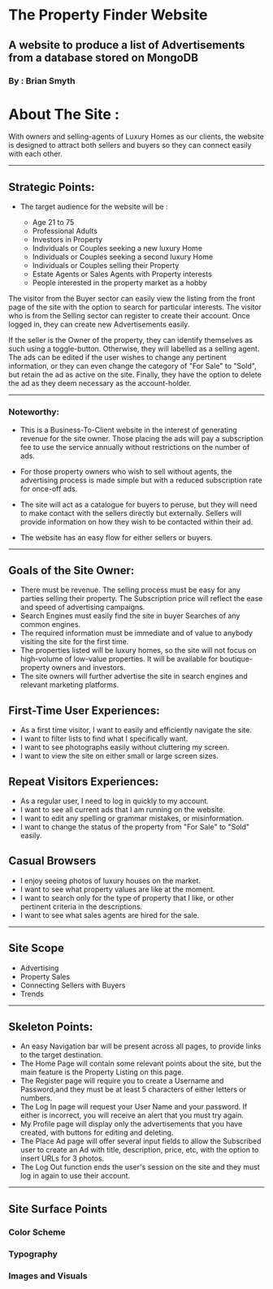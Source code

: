 # The Property Finder Website

##  A website to produce a list of Advertisements from a database stored on MongoDB

### By : Brian Smyth



# About The Site :

With owners and selling-agents of Luxury Homes as our clients, the website is designed to attract both sellers and buyers so they can connect easily with each other.

---

## Strategic Points: 

- The target audience for the website will be : 
    
    - Age 21 to 75
    - Professional Adults
    - Investors in Property
    - Individuals or Couples seeking a new luxury Home
    - Individuals or Couples seeking a second luxury Home
    - Individuals or Couples selling their Property
    - Estate Agents or Sales Agents with Property interests
    - People interested in the property market as a hobby
    
The visitor from the Buyer sector can easily view the listing from the front page of the site with the option to search for particular interests. The visitor who is from the Selling sector can register to create their account. Once logged in, they can create new Advertisements easily.  

If the seller is the Owner of the property, they can identify themselves as such using a toggle-button. Otherwise, they will labelled as a selling agent. 
The ads can be edited if the user wishes to change any pertinent information, or they can even change the category of "For Sale" to "Sold", but retain the ad as active on the site. Finally, they have the option to delete the ad as they deem necessary as the account-holder. 

---

### Noteworthy:

- This is a Business-To-Client website in the interest of generating revenue for the site owner. Those placing the ads will pay a subscription fee to use the service annually without restrictions on the number of ads. 

- For those property owners who wish to sell without agents, the advertising process is made simple but with a reduced subscription rate for once-off ads. 

- The site will act as a catalogue for buyers to peruse, but they will need to make contact with the sellers directly but externally. Sellers will provide information on how they wish to be contacted within their ad. 

- The website has an easy flow for either sellers or buyers. 

---

## Goals of the Site Owner: 

- There must be revenue. The selling process must be easy for any parties selling their property. The Subscription price will reflect the ease and speed of advertising campaigns. 
- Search Engines must easily find the site in buyer Searches of any common engines. 
- The required information must be immediate and of value to anybody visiting the site for the first time. 
- The properties listed will be luxury homes, so the site will not focus on high-volume of low-value properties. It will be available for boutique-property owners and investors. 
- The site owners will further advertise the site in search engines and relevant marketing platforms. 


## First-Time User Experiences: 
- As a first time visitor, I want to easily and efficiently navigate the site.
- I want to filter lists to find what I specifically want.
- I want to see photographs easily without cluttering my screen.
- I want to view the site on either small or large screen sizes. 

## Repeat Visitors Experiences:
- As a regular user, I need to log in quickly to my account.
- I want to see all current ads that I am running on the website. 
- I want to edit any spelling or grammar mistakes, or misinformation.
- I want to change the status of the property from "For Sale" to "Sold" easily.

## Casual Browsers
- I enjoy seeing photos of luxury houses on the market. 
- I want to see what property values are like at the moment. 
- I want to search only for the type of property that I like, or other pertinent criteria in the descriptions. 
- I want to see what sales agents are hired for the sale. 

---

## Site Scope 
- Advertising 
- Property Sales
- Connecting Sellers with Buyers
- Trends

--- 
## Skeleton Points:
-  An easy Navigation bar will be present across all pages, to provide links to the target destination.
- The Home Page will contain some relevant points about the site, but the main feature is the Property Listing on this page.
- The Register page will require you to create a Username and Password,and they must be at least 5 characters of either letters or numbers. 
- The Log In page will request your User Name and your password. If either is incorrect, you will receive an alert that you must try again. 
- My Profile page will display only the advertisements that you have created, with buttons for editing and deleting.
- The Place Ad page will offer several input fields to allow the Subscribed user to create an Ad with title, description, price, etc, with the option to insert URLs for 3 photos. 
- The Log Out function ends the user's session on the site and they must log in again to use their account. 

--- 
## Site Surface Points


### Color Scheme


### Typography


### Images and Visuals